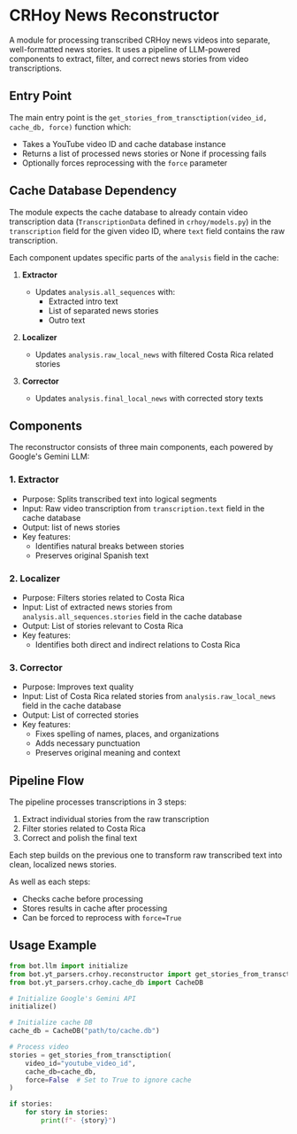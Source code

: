 # CRHoy News Reconstructor

A module for processing transcribed CRHoy news videos into separate, well-formatted news stories. It uses a pipeline of LLM-powered components to extract, filter, and correct news stories from video transcriptions.

## Entry Point

The main entry point is the `get_stories_from_transctiption(video_id, cache_db, force)` function which:

- Takes a YouTube video ID and cache database instance
- Returns a list of processed news stories or None if processing fails
- Optionally forces reprocessing with the `force` parameter

## Cache Database Dependency

The module expects the cache database to already contain video transcription data (`TranscriptionData` defined in `crhoy/models.py`) in the `transcription` field for the given video ID, where `text` field contains the raw transcription.

Each component updates specific parts of the `analysis` field in the cache:

1. **Extractor**
   - Updates `analysis.all_sequences` with:
     - Extracted intro text
     - List of separated news stories
     - Outro text

2. **Localizer**
   - Updates `analysis.raw_local_news` with filtered Costa Rica related stories

3. **Corrector**
   - Updates `analysis.final_local_news` with corrected story texts

## Components

The reconstructor consists of three main components, each powered by Google's Gemini LLM:

### 1. Extractor

- Purpose: Splits transcribed text into logical segments
- Input: Raw video transcription from `transcription.text` field in the cache database
- Output: list of news stories
- Key features:
  - Identifies natural breaks between stories
  - Preserves original Spanish text

### 2. Localizer

- Purpose: Filters stories related to Costa Rica
- Input: List of extracted news stories from `analysis.all_sequences.stories` field in the cache database
- Output: List of stories relevant to Costa Rica
- Key features:
  - Identifies both direct and indirect relations to Costa Rica

### 3. Corrector

- Purpose: Improves text quality
- Input: List of Costa Rica related stories from `analysis.raw_local_news` field in the cache database
- Output: List of corrected stories
- Key features:
  - Fixes spelling of names, places, and organizations
  - Adds necessary punctuation
  - Preserves original meaning and context

## Pipeline Flow

The pipeline processes transcriptions in 3 steps:

1. Extract individual stories from the raw transcription
2. Filter stories related to Costa Rica
3. Correct and polish the final text

Each step builds on the previous one to transform raw transcribed text into clean, localized news stories.

As well as each steps:

- Checks cache before processing
- Stores results in cache after processing
- Can be forced to reprocess with `force=True`

## Usage Example

```python
from bot.llm import initialize
from bot.yt_parsers.crhoy.reconstructor import get_stories_from_transctiption
from bot.yt_parsers.crhoy.cache_db import CacheDB

# Initialize Google's Gemini API
initialize()

# Initialize cache DB
cache_db = CacheDB("path/to/cache.db")

# Process video
stories = get_stories_from_transctiption(
    video_id="youtube_video_id",
    cache_db=cache_db,
    force=False  # Set to True to ignore cache
)

if stories:
    for story in stories:
        print(f"- {story}")
```
